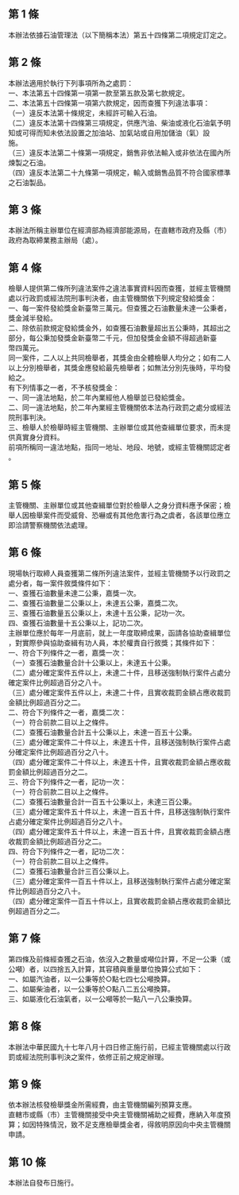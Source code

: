 第 1 條
-------
本辦法依據石油管理法（以下簡稱本法）第五十四條第二項規定訂定之。

第 2 條
-------
本辦法適用於執行下列事項所為之處罰：  
一、本法第五十四條第一項第一款至第五款及第七款規定。  
二、本法第五十四條第一項第六款規定，因而查獲下列違法事項：  
（一）違反本法第十條規定，未經許可輸入石油。  
（二）違反本法第十四條第三項規定，供應汽油、柴油或液化石油氣予明  
      知或可得而知未依法設置之加油站、加氣站或自用加儲油（氣）設  
      施。  
（三）違反本法第二十條第一項規定，銷售非依法輸入或非依法在國內所  
      煉製之石油。  
（四）違反本法第二十九條第一項規定，輸入或銷售品質不符合國家標準  
      之石油製品。

第 3 條
-------
本辦法所稱主辦單位在經濟部為經濟部能源局，在直轄市政府及縣（市）  
政府為取締業務主辦局（處）。

第 4 條
-------
檢舉人提供第二條所列違法案件之違法事實資料因而查獲，並經主管機關  
處以行政罰或經法院刑事判決者，由主管機關依下列規定發給獎金：  
一、每一案件發給獎金新臺幣三萬元。但查獲之石油數量未達一公秉者，  
    獎金減半發給。  
二、除依前款規定發給獎金外，如查獲石油數量超出五公秉時，其超出之  
    部分，每公秉加發獎金新臺幣二千元，但加發獎金金額不得超過新臺  
    幣四萬元。  
同一案件，二人以上共同檢舉者，其獎金由全體檢舉人均分之；如有二人  
以上分別檢舉者，其獎金應發給最先檢舉者；如無法分別先後時，平均發  
給之。  
有下列情事之一者，不予核發獎金：  
一、同一違法地點，於二年內業經他人檢舉並已發給獎金。  
二、同一違法地點，於二年內業經主管機關依本法為行政罰之處分或經法  
    院刑事判決。  
三、檢舉人於檢舉時經主管機關、主辦單位或其他查緝單位要求，而未提  
    供真實身分資料。  
前項所稱同一違法地點，指同一地址、地段、地號，或經主管機關認定者  
。

第 5 條
-------
主管機關、主辦單位或其他查緝單位對於檢舉人之身分資料應予保密；檢  
舉人因檢舉案件而受威脅、恐嚇或有其他危害行為之虞者，各該單位應立  
即洽請警察機關依法處理。

第 6 條
-------
現場執行取締人員查獲第二條所列違法案件，並經主管機關予以行政罰之  
處分者，每一案件敘獎條件如下：  
一、查獲石油數量未達二公秉，嘉獎一次。  
二、查獲石油數量二公秉以上，未達五公秉，嘉獎二次。  
三、查獲石油數量五公秉以上，未達十五公秉，記功一次。  
四、查獲石油數量十五公秉以上，記功二次。  
主辦單位應於每年一月底前，就上一年度取締成果，函請各協助查緝單位  
，對實際參與協助查緝有功人員，本於權責自行敘獎；其條件如下：  
一、符合下列條件之一者，嘉獎一次：  
（一）查獲石油數量合計十公秉以上，未達五十公秉。  
（二）處分確定案件五件以上，未達二十件，且移送強制執行案件占處分  
      確定案件比例超過百分之八十。  
（三）處分確定案件五件以上，未達二十件，且實收裁罰金額占應收裁罰  
      金額比例超過百分之二。  
二、符合下列條件之一者，嘉獎二次：  
（一）符合前款二目以上之條件。  
（二）查獲石油數量合計五十公秉以上，未達一百五十公秉。  
（三）處分確定案件二十件以上，未達五十件，且移送強制執行案件占處  
      分確定案件比例超過百分之八十。  
（四）處分確定案件二十件以上，未達五十件，且實收裁罰金額占應收裁  
      罰金額比例超過百分之二。  
三、符合下列條件之一者，記功一次：  
（一）符合前款二目以上之條件。  
（二）查獲石油數量合計一百五十公秉以上，未達三百公秉。  
（三）處分確定案件五十件以上，未達一百五十件，且移送強制執行案件  
      占處分確定案件比例超過百分之八十。  
（四）處分確定案件五十件以上，未達一百五十件，且實收裁罰金額占應  
      收裁罰金額比例超過百分之二。  
四、符合下列條件之一者，記功二次：  
（一）符合前款二目以上之條件。  
（二）查獲石油數量合計三百公秉以上。  
（三）處分確定案件一百五十件以上，且移送強制執行案件占處分確定案  
      件比例超過百分之八十。  
（四）處分確定案件一百五十件以上，且實收裁罰金額占應收裁罰金額比  
      例超過百分之二。

第 7 條
-------
第四條及前條經查獲之石油，依沒入之數量或噸位計算，不足一公秉（或  
公噸）者，以四捨五入計算，其容積與重量單位換算公式如下：  
一、如屬汽油者，以一公秉等於○點七四七公噸換算。  
二、如屬柴油者，以一公秉等於○點八二五公噸換算。  
三、如屬液化石油氣者，以一公噸等於一點八一八公秉換算。

第 8 條
-------
本辦法中華民國九十七年八月十四日修正施行前，已經主管機關處以行政  
罰或經法院刑事判決之案件，依修正前之規定辦理。

第 9 條
-------
依本辦法核發檢舉獎金所需經費，由主管機關編列預算支應。  
直轄市或縣（市）主管機關接受中央主管機關補助之經費，應納入年度預  
算；如因特殊情況，致不足支應檢舉獎金者，得敘明原因向中央主管機關  
申請。

第 10 條
--------
本辦法自發布日施行。


